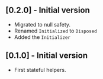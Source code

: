 ## [0.2.0] - Initial version

* Migrated to null safety.
* Renamed `Initialized` to `Disposed`
* Added the `Initializer`

## [0.1.0] - Initial version

* First stateful helpers.
